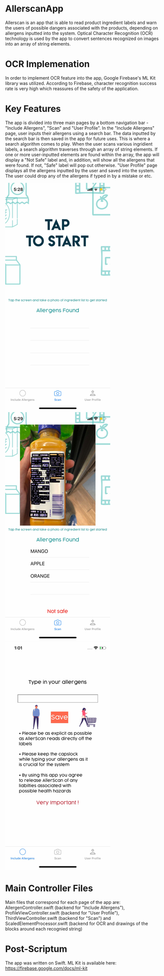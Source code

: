 # AllerscanApp
Allerscan is an app that is able to read product ingredient labels and warn the users of possible dangers associated with the products, depending on allergens inputted into the system. Optical Character Recognition (OCR) technology is used by the app to convert sentences recognized on images into an array of string elements.

# OCR Implemenation 
In order to implement OCR feature into the app, Google Firebase's ML Kit library was utilized. According to Firebase, character recognition success rate is very high which reassures of the safety of the application. 

# Key Features 
The app is divided into three main pages by a bottom navigation bar - "Include Allergens", "Scan" and "User Profile". In the "Include Allergens" page, user inputs their allergens using a search bar. The data inputted by the search bar is then saved in the app for future uses. This is where a search algorithm comes to play. When the user scans various ingridient labels, a search algorithm traverses through an array of string elements. If one or more user-inputted elements are found within the array, the app will display a "Not Safe" label and, in addition, will show all the allergens that were found. If not, "Safe" label will pop out otherwise. "User Profile" page displays all the allergens inputted by the user and saved into the system. The user could drop any of the allergens if typed in by a mistake or etc.

![AllerscanApp](https://github.com/Zhalyn/AllerscanApp/blob/master/AllerScan/Images.xcassets/LaunchImage.launchimage/allerscanScreen1.jpg)
![AllerscanApp](https://github.com/Zhalyn/AllerscanApp/blob/master/AllerScan/Images.xcassets/LaunchImage.launchimage/allerscanScreen2.jpg)
![AllerscanApp](https://github.com/Zhalyn/AllerscanApp/blob/master/AllerScan/Images.xcassets/LaunchImage.launchimage/allerscanScreen3.jpg)


# Main Controller Files
Main files that correspond for each page of the app are: AllergenController.swift (backend for "Include Allergens"), ProfileViewController.swift (backend for "User Profile"), ThirdViewController.swift (backend for "Scan") and ScaledElementProcessor.swift (backend for OCR and drawings of the blocks around each recognied string)

# Post-Scriptum 
The app was written on Swift. ML Kit is available here: https://firebase.google.com/docs/ml-kit
